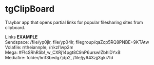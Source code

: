 # tgClipBoard
Traybar app that opens partial links for popular filesharing sites from clipboard.

Links <b>EXAMPLE</b> </br>
Sendspace: /file/yp0jlr, file/yp04lr, filegroup/qaZcp5RQ8PNBE+9KTAtw</br>
Volafile: r/theiannple, /r/kzl1wp2m</br>
Mega: #F!cSRhRSb!_w_CXRj14pgt8C9nP6ursw!ZbhiDYxB</br>
Mediafire: folder/5n13bedg7jdp2, /file/jy643zjj3gki7fd</br>

